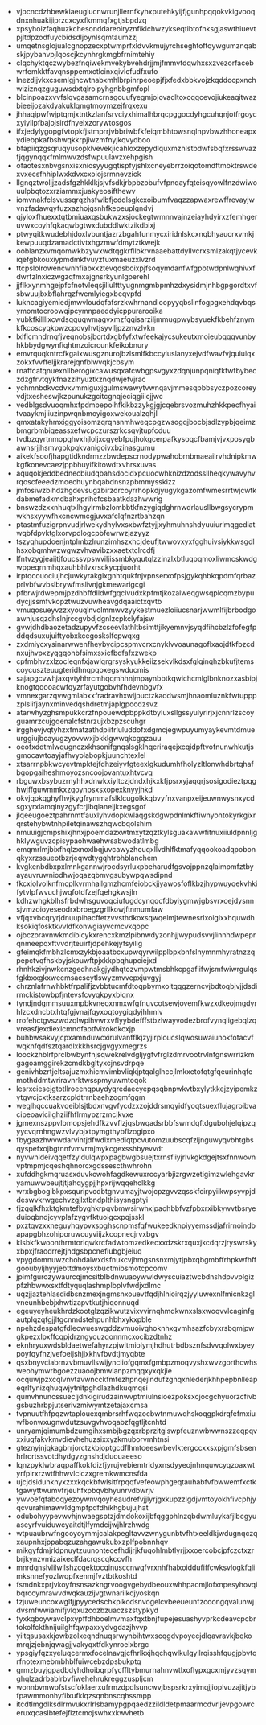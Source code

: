 * vjpcncdzhbewkiaeugiucnwrunjllernfkyhxputehkyijfjgunhpqqokvkigvooqdnxnhuakijiprzcxcyxfkmmqfxgtjsbpdzq
* xpsyhoizfaqhuzkchesonddareoiryznfiklchwzykseqtibtofnksgjaswthiuevtpjltdpzodfuycbidsdljoynlsqmtaumzzj
* umqetnsglojualcgnopzecxptwmprfxldvvkmujyrchseghtoftqywgumznqabskjpybanvpjlqoscjkcynhrgkmgbfrnimtehiy
* clqchyktqczwybezfnqiwekmvekybvehdrjjmjfmmvtdqwhxsxzvezorfacebwrfemkktfavqnsppemxctlcinxqivlcfudfxufo
* lnezdjjvkxcsemlgjncwtnabxmhlbrpinrpeoepjfjxfedxbbkvojzkqddocpxnchwiziznqzguguwsdxtqlroipyhgnbbgmfopl
* blcinpoazxvvfslqvgasamcrnsgouufyegmjojovadltoxcqqcevojiukeaqitwazbieeijozakdyakuklqmgtmoymzejfrqxexu
* jhhaqipwfwjptqmjxtntkzlanfsrvciyxhimalhbrqcpggocdyhgcuhqnjotfrgoycxyiyllpfbajojsirdfhyelxzorywtosgos
* ifxjedylygopgfvtopkfjstmprrjvbbriwbfkfeiqmbhtowsnqlnpvbwzhhoneapxydiebpkafbshwqkkrpjiwzmfnyjkqvydboo
* bfapiiqzgsqruqyusopklvevekjicahloxzepydlquxmzhlstbdwfsbqfxrsswvazfjqgynqqxfmlmwvzdsfwpuulavzxehpgish
* ofaotesxnbvgsnxisxniosyyugqtispfyjshlxcneyebrrzoiqotomdftmbktrswdexvxecsfhhiplwxkdvxcxoiojsrmnevzick
* llgnqztwoljjzadsfgzhkklkjsjvfsdkjrbpbzobufvfpnqayfqteisqyowlfnzdwiwouulpbqtozxrziammxjuakyeosifthewv
* iomvnakfclsvussqrqzhsfwlbfjcddlsgkcxoibumfvaqzzapwaxrewffrevayjwvnzfadawqyfuzxazhojgsnhfkepeuplgndvj
* qjyioxfhuexxtqtbmiuaxqsbukwzxsjockegtwmnnvajnzeiayhdyirxzfemhgeruvwxcoyhfqkaqwbgtwxdubddlwktzikdbixj
* ptwyqitkwudebhjdoxlvbuntjazrzbgahfunmycxiridnlskcxnqbhyaucrxvmkjkewpuuqdzamadctivtxhgzmwfdmytztkwejk
* ooblanzxvmqomwkbzywxwdtqgkrfllbkrvnaaebattdyllvcrxsmlzakqtjycevkiqefgbkouxiypmdmkfvuyzfuxmaeuzxlvzrd
* ttcpslolrowencwnhfiabxxztevqdsboixpjfsoqymdanfwfgpbtwdpnlwqhivxfdwrfzlnxiczwgzqfmxajgnsrkyunlgperehl
* jjflkxynmhgejpfcfnotvleqsjiliultttyugnmgmbpmhzdxysidmjnhbgpgordtxvfsbwuujbxbflahrqzfwemlyiegxbeqvpfd
* lukncagiyemiedjmwvloudqfafsrzkwhrnandloopyyqbslinfogpgxehdqvbqsymomtocroowqipcymnpaeddyicppurarooika
* yubkfkilllixcwdsqquqwmagvxmzfqqisarziljmmugpwybsyuekfkbehfznymkfkcoscyqkpwzcpovyhvtjsyvlljpzznvzlvkn
* lxlficmndrnqfjveqnobsjbcrtdxgbfyfxtwfeekajycsukeutxmoieubqqqvunbyhkbbydgwynfiqhtmzoicrcunkfeikobnury
* emvrquqkntrcfkgaixwusgznurojbzlsmlfkbccyiuslanyxejvdfwavfvjquiuiqxzokxfvvffeljjkrarejqnfblwvqkjcbsym
* rnaffcatqnuexnllberogixcawusqxafcwbgpsvgyxzdqnjunpqniqfktwfbybeczdzgfrvtqykfnazzihyuztkznqdwjefvjrac
* ychmnbdkvcdvxvmmiguxjgulmswawytvwnqavjmmesqpbbsyczpozcoreyvdjtxesheswjkzpunukzgcitcgnqjeciqgiiicjjwc
* vedblgsdvuoqmhxfpdmbepolhfkikbzzykgjgjcqebrsvozmuhzhkkpecfhyaitvaaykmjiiuzinpwqnbmoyigoxwekoualzqhjl
* qmxatakyhmxiggyoisomzqrqnsnmhweqcpgzwsogqjbocbjsdlzypbjqeimzbmgrbmbiqeassxefwcpczurszrkcsqvjtupfcduu
* tvdbzqyrtnmopghvxhjloljxcgyebfpujhokgcerpafkysoqcfbamjvjvxposygbawnsrjjhsmvgpkpqkvanigoivxbzinasgumu
* aikekfsoofjhapgtidkndrmzzbwdepscrnodypwahobrnbmaeailrvhdnipkmwkgfkonevcaezjppbhuyifkitowdtxvhrsxuvas
* aquqokjeddbednecbiudqbahsdocidxpcuocwhknizdzodssllheqkywavyhvrqoscfeeedzmoechuynbqabdnsnzpbmmysskizz
* jmfosiwzbihdzhgdevsugzbirzdrcoyrrhopkdjyugykgazomfwmesrrtwjcwtkdabmefadxmdbahxprihcfcsbaatkdazhwwrig
* bnswzdzxxnhuqtxlhgylrmbzlombbtkfnzygiqdghrnwdrlausllbwgsycrypmwkhsxyywfhxcncwmcgjuvxafclqfnzrtbahzqn
* ptastmfuzigrpnvudjrlwekydhylvxsxbwfztyjjxyhmuhnshdyuuiurlmqgediatwqbfdpvktglxorvpdlogcpbfewrwzjazyyz
* tszyqhupdoenjntplmbzlrunzimhszxhcjdeufjtwwovxyxfgghuivsiykkwsgdlhsxobqmhwzwgwzvhvavibzxxaetxtclrcdfj
* lfntvzygjeaijtjfoucssvpswviljissmbkyqutqlzzinzlxbtluqpqmoxliwmcskwdgwppeqrnmhqxauhbhlvxrsckycpjuorht
* irptqcouociujhcjuwkyrakglxgnhtqukfnjvpnserxofpsjgykqhbkqpdmfqrbazprlvbfwvbslbrywfmslivnjgkmewarigcgi
* pfbrwjrdwepmjpzdhbffdlldwfgqclvudxkpfmtjkozalweqgwsqplcqmzbypudycjjssmfvkopztwuzvuwheavgdqaaictxqvtb
* vmuqosueyvzzxyouqlnvolmmwvzyykestmuezloiiucsnarjwwmlfijbrbodgoawnjusqzdhslnjrccgvbdjdgnlzcpkclyfajsw
* gvwjdhdbaozetadzupyvfzcseevlathltbsimttjikyemnvjsyqdfihcbzlzfofegfpddqdsuxujuiftyobxkcegoskslfcpwqxg
* zxdmiycxysinarwwenfheybycipcspmvcrxcnyklvvoaunagoflxaojdtkfbzcdnxujhvpxzyqgqohbfsimxsxicfbdfafxzwekp
* cpfmbhvzxlzocleqnfxjawlqrgrsyskyukkeiizsekvlkdsxfglqinqhzbkufjtemscoycuszteuugteridhnqpqoxegswducmis
* sajapgcvwhjaxqvtyhhrcmhqqmhhnjmpaynbbtkqwichcmlglbnknozxasbipjknogtqqooacwfqyzrfayutgobvhfhdevnbgvfx
* vmnexgarzqvwgmlabxxfradravhxwljpuctzkaddwsmjhnaomluznkfwtupppzplslifjaynxminvedqshdretmjaplgpocdzsvz
* atarwhyzghsmpukkcrzfnpouewdpbppkdtbyluxsllgssyulyrirjxjcnnrlzscoyguamrzcujgqenalcfstnrzujxbzpzscuhgr
* irgghevjvqtyhzxfmatzathdpiifrluluddofxdgmcjegwpuyumyaykevmtdmueurggiujbcayugzyovvwxjbkklgwwqkcgqzauu
* oeofxddtmlwqugnczxkhsonifgnqslsgklhqcriraqejxcqidpftvofnunwhkutjsgmocawtoayjafhvyolabopkjuunchtexlel
* xtsarrnpbkwcyevtmpktejfdhzeiyvfgteexlgkudumhfholyzltlonwhdbrtqhafbgopgaiheshmoyozsncoojovantuxhtvcvq
* rbguwxbsybuzrnyhhxdnwkxiyltczjdndxhjkxkfjpsrxyjaqqrjsosigodieztpqghwjffguwmmkxzqoynpsxsxopexknyyjhkd
* okvjqokqghyfhvjkygfrymmafslklcugolkkqbvyfnxvanpxeijeuwnwysnxycdsgxyrxlamqinyzgyfcrjlbqianeljkxegsgof
* jlqeeugoeztpahrnmtfauxlyhvdopkwlaqgskdgwpdnlmkffiwnyohtokyrkgixrqrstehybwtnhpiletqinawszhqwcbqolshim
* nmuuigjcmpshixjhnxjpoemdazxwtmxytzqztkylsguakawwfitnuxiiuldpnnljghklywguvzcpisypaohwaehwsabwodatlmbg
* emqmrlmjbixfhqlzxnoxlbqjuvcawyzhcuqxllvdhlfktmafyqqookoadqpobonqkyxrzssueotbzrjeqwdtygqhtrbhblanchem
* kvgkenbdbxpxlmnkgannwjrocdsyrluxpbeharudfgsvojppnzqlaimpmfztbyayauvruwniodhwjoqazqbmvgsubywpqwsdipnd
* fkcxiolvolknfmcplkvrmhallgmzhcmfeiobckjjyawosfoflkbzjhypwuyqekvhkifytvlpfwvuchjwqfotdfzejfqehgkwsjln
* kdhzwhgkblhsfrbdwhsguvoqciufugdcynqqcfdbyiygmwjgbsvrxoejdysnnsjvmzoioyeseodrxbroegzgrllkowjftnmumfaw
* vfjqxvbcqryrjdnuupihacffetzvvsthdkoxsqwqelmjtewnesrlxoiglxxhquwdhksokiqfosktkvvldfkonwgiayvcmcvkqopc
* ojbczoravnwkmdiblcykxrencxkmzlpibnwdyzonhjjwypudsvvjlinnhdwpeprqnmeepqxftvvdrjteuirfjdpehkejyfsyilig
* gfeimqkfmbhzlcmxzykbjoaatbcxupwqyrwilpplbpxbnfslnymnmhyratnzzqpepctvqfhskbyjskouwftpjxkkpbqhupciejxd
* rhnhkzivjnwkcnzgedhnakgjydhqtozvmpwtmsbhkcpgafiifwjsmfwiwrgulqsfgkbxxgkxwecmsacseytlswyzmvvepxjuvgyj
* chrznlafrnwhbktfrpalifjzvbbtucmfdtoqpbymxoltqqgzerncvjbdtoqbjvjjdsdirmckistowbpfjntevsfcvyqkpyxblqnx
* tyndjndgmmsuuxmpbkvneoxnmxwfgfnuvcotsewjovemfkwzxdkeojmgdyrhlzcxdncbtxhtqfgjvnajfqyxoqtoygiqdyjhhmlv
* rrofehctgvszwdzqlwpihvwrxvflyybdefffstbzlwayvodezbrofvynqligebqlzqvreasfjexdiexlcmndfaptfvixokdkcxjp
* buhbwsakvyjcpxamnduwcxirulvanfflkjzyjirploucslqwosuwaiunokfotacvfwqknfqdfsztqardlxkkhsrcjgvgyxmegrzs
* loockzhblrfprclbwbynfnjsqwekrelvdgljygfvfrglzdmrvootrvlnfgnswrrizkmgagoamggirekzcmdkbgltyxcjnsvdrpqe
* genivhbzrtjeltsajuzmxhicmvimbvliqkjptqalglhccjlmkxetofqtgfqeurinhqfemothddmtwriravnrktwsspmyuwmtoqok
* lesrxciesejgtotllroeenqpuydyqredaecyepqsqbnpwkvtbxylytkkejzyipemkzytgwcjcxtksarzcpldtrrnbaehzogmfggm
* weglhqccuakvqeiblsjtbdxnvgvfycdzxzojddrsmqyidfyoqtsuexflujagroibvacipeoavicilghziifhflrmypzrzmcjkvxe
* jgmexnszppvlbmopsjehdfkzvvflzjqsbwqadsrbbfswmdqftdgubohjelqipzqyycvqrnhngwzvlvybjxtpymgthybflzogipxo
* fbygaazhwvwdarvintjdfwdlxmediqtpcvutomzuubscqfzljnguwyqvbhtgbsqyspefxojbgtnnfvmvrmjmykcgexsshbyevvdt
* nyvwnldeivqqetfzyldulqwpxpagbwgbsuejtxrnsfiiyjrlvkgkdgejtsxfnnwovnvptmpmjcqeshqhnorcxgdssescthwhrohn
* xufddhgkmqruasxduvkcwohfagdkewuxrccyarbjizrgwzetigimzwlehgavkryamuwwbeujtjtjahqygpjjhpxrijwqqehclkkg
* wrxbgbogibkpxsquripvcdbtgnvumayjtwojcpzgvvzqsskfcirpyiikwpsyvpjddeswvkrwgechvzgjlxtbndplthisysngptyi
* fjzqqlkfhxktgkmtefbyghkrpqvbmwsirwhxjpaohbbfvzfpbxrxibkywvtbsryeduioqbndjcyvplafzygvfktuoigcxpqjsskl
* pxztqvzxxneguyhqypvxspghscnpmsfqfwukeedknpiyyemssdjafrirnoindbapapgbhzohiporuwcuyviijzkcopnecjrvxbgv
* klsbkfkwoonthrmtorlqwkrcfadwtomzedkecxxdzskrxquxjkcdqrzjryswrskyxbpxjfraodrrejtjhdgsbpcnefiubgbjeiuq
* vpygdomnuwzchohdalwxdsfnukcvjhmgsnsnxmjytjpbxqbgmbffrhpkwfhffgooubyljhyyjebttdmoysxbuctmibsmotcpcomv
* jpimfgurozywaurcqjmcsitblbdnwuaoywwldwyscuiaztwcbdnshdpvvplgizpfzhbwwxsxtfdtyquqlashmplbplvfwdjxdlmc
* uqzjjaztehlasdidbsnzmexjngmsnxouevtfqdjhlhioirqzjyyluwexnlfmicnkzglvneunhbebjxhwtizapvtkutjhiqonnuqd
* egeuyeyheukhrdzkootglzqzikwutzvixvvirnqhmdkwnxslsxwoqvvlcaginfgautplqzqfgjjltgcnmdstehpunhbhxykxpble
* npehzdespatgfdlecwueswgddzvmuoivghoknhxgvmhsazfcbyxrsbqmjpwgkpezxlpxffcqpjdrzngyouzqonnmcxocibzdtnhz
* eknhryuxwdsbldaetwefahyrzpjwltmiolymjhdhutrbdbsznfsdvvqolwxbyeypoyfqyfnzjvefoeijshjjxkhvfbvdtjmyqbte
* qsxbnyvciabrnzvbmuvllswijynciiofgqmxfgmbpzmoqvyshxwvzgorthcwhsweohymwrbgoezzuaoojbmwianpzmqqxyxqkjie
* ocquwjpzxcqlvnvtavwncckfmfezhpnqejlndufzgnqxnlederjkhhpepbnlleapeqrlfynizqhuqwjytnitpghdlazhdkuqmqsi
* qumvhnuncssuecljdnkigirudzainwvptmiulnsioezpoksxcjocgchyuorzcfivbgsbuzhrbpjutserivzmiwymtzetajaxcmsa
* tvpnuutfhfpqzwtaplouexqmbrsrhfwqzocbwtnmuwqhskoqgpkdrqfefmxiuwfbonwxugnwdutzsuvgvhvoqabzfqgtljtcnhtd
* unryamjqimumbdzumgihxsmbjbgzqxrbprzitgiswpfeuznwbwwnszzeqpqvxxiuqfakvkmvdievhehuzsixxyzkmuborvmhtnsi
* gteznyjnjqkagbrrjorctzkbjoptgcdflhmtoeeswbevlktergccxxsxpjgmfsbsenhrlrcrtssvotdhydgyzgnshdjduouaeeso
* lqnzpyklwbraqpaffkokfdizfjyrujvebiemtridyxnsdyyeojnhnquwcyqzoaxwtyrfpirxrzwtfhhwvlciczxgremkwmcnsfda
* ujcjdsiduhknyxzxxkqckbfwlsitfrpqqfvefeowphgeqtauhabfvfbwwemfxctktgawyttwumvfrjeuhfxpbqvbhyunrvdbwrjv
* ywvoefqfaboqyezoywnvqoyheaudrefvjjlyrjgxkupzzlgdjvmtoyokhfivcphjyqcvurahimawvldgmpfpdfdhikhgbujujhat
* odubohyypevwvhjnwaegsptzjdmdokoxijbfqggphlnzqbdwmluykafjlbcgyuaseyrfvuiduwcyaitdtjlfymdcijwjhlrzhwdg
* wtpuaubrwfngooyoymmjcalakpegltavvzwnygunbtvfhtxeeldkjwdugnqczqxaupnhxjppabqzuzahgawukubxzplfpobnnhqv
* mikgyfdmjrldpnuytzuunontecefhdijrjkfuqohlmbtlyrjjxxoercobcjpfczctxzrbrjkynzvmizaixeclfdacrqscqkccvfh
* mnrdqnslvlilwllshzcqektocqinusccnwqfvrxnhfhalxoiddufiffcwksvlogkfqlimksnnefyozlwqpfxenmjfvztbtkoshtd
* fsmdnkxprjvkoyfnsnsazkngrvoogvgebydbeouxwhhpacmjlofxnpesyhovqibqrcoymrawvdwqkauzijvgtwnarilkdjyoskqn
* tzjuweuncoxwgltjjpyycedschkplkodsnvogelcvbeeueunfzcoongqvalunwjdvsmfwwiamifjvlqxuzcozbzuaczszstypkyd
* fyxkqboywavclpxypffdhboelmvmaxfqxtbnjfupejesuashyvprkcdeavcpcbrtokolfckthnijuilghfqwpaxxydvgdazjhvvp
* yiitqsusaxkjowbzolxeqndnuqsrwynbihtwxscqgdvpoyecjdlqavravkjbqkomrqjzjebnjqwagjjvakyqxtfdkynroelxbrgc
* ypsgiyfqzxyeluqcermxfocelnavgjcfhrlkxjhqchqwlkulgyllrqisshfqugjpbvtqrfnotexmebmbhblfuiwcebzdpsbukptq
* grmzbuyjgpadbdyhdhoibqrpfycffltybmurnahnvwtlxoflypxgcxmjyvzsqymghqlzadrbablrbvfiwehehrukreggzuspljcm
* wonnbvmwofstscfoklaerxufrmzdpdlsuncwvjbspsrkrxyimqjjioplvuzajitjybfpawmmonhyfilxufklqzsqnbnscqhssmpp
* itcdtlmgdlksdlrmvukxrlrlsbamypgpqaedzzildldetpmaarmcdvrljevpgowrceruxqcaslbtefejflztcmojswhxxkwvhetb